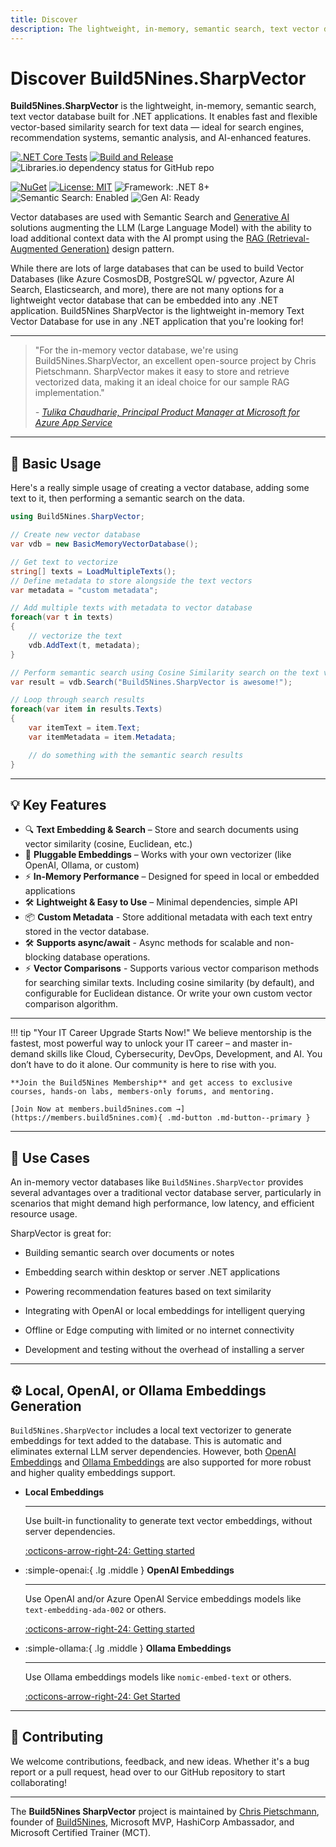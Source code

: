 ```yaml
---
title: Discover
description: The lightweight, in-memory, semantic search, text vector database for .NET that powers intelligent search and recommendation features.
---
```

# Discover Build5Nines.SharpVector

**Build5Nines.SharpVector** is the lightweight, in-memory, semantic search, text vector database built for .NET applications. It enables fast and flexible vector-based similarity search for text data — ideal for search engines, recommendation systems, semantic analysis, and AI-enhanced features.

[![.NET Core Tests](https://github.com/Build5Nines/SharpVector/actions/workflows/dotnet-tests.yml/badge.svg)](https://github.com/Build5Nines/SharpVector/actions/workflows/dotnet-tests.yml)
[![Build and Release](https://github.com/Build5Nines/SharpVector/actions/workflows/build-release.yml/badge.svg)](https://github.com/Build5Nines/SharpVector/actions/workflows/build-release.yml)
![Libraries.io dependency status for GitHub repo](https://img.shields.io/librariesio/github/build5nines/sharpvector)

[![NuGet](https://img.shields.io/nuget/v/Build5Nines.SharpVector.svg)](https://www.nuget.org/packages/Build5Nines.SharpVector/)
[![License: MIT](https://img.shields.io/badge/License-MIT-blue.svg)](LICENSE)
![Framework: .NET 8+](https://img.shields.io/badge/framework-.NET%208%2B-blue)
![Semantic Search: Enabled](https://img.shields.io/badge/semantic%20search-enabled-purple)
![Gen AI: Ready](https://img.shields.io/badge/Gen%20AI-ready-purple)

<!--
![GitHub contributors](https://img.shields.io/github/contributors/Build5Nines/SharpVector)
<!-- https://buttons.github.io/ -->
<!--
<a class="github-button" href="https://github.com/Build5Nines/SharpVector" data-color-scheme="no-preference: light; light: light; dark: dark;" data-icon="octicon-star" data-size="large" data-show-count="true" aria-label="Star Build5Nines/SharpVector on GitHub">Star</a>
-->

Vector databases are used with Semantic Search and [Generative AI](https://build5nines.com/what-is-generative-ai/?utm_source=github&utm_medium=sharpvector) solutions augmenting the LLM (Large Language Model) with the ability to load additional context data with the AI prompt using the [RAG (Retrieval-Augmented Generation)](https://build5nines.com/what-is-retrieval-augmented-generation-rag/?utm_source=github&utm_medium=sharpvector) design pattern.

While there are lots of large databases that can be used to build Vector Databases (like Azure CosmosDB, PostgreSQL w/ pgvector, Azure AI Search, Elasticsearch, and more), there are not many options for a lightweight vector database that can be embedded into any .NET application. Build5Nines SharpVector is the lightweight in-memory Text Vector Database for use in any .NET application that you're looking for!

---

> "For the in-memory vector database, we're using Build5Nines.SharpVector, an excellent open-source project by Chris Pietschmann. SharpVector makes it easy to store and retrieve vectorized data, making it an ideal choice for our sample RAG implementation."
>
> _- [Tulika Chaudharie, Principal Product Manager at Microsoft for Azure App Service](https://azure.github.io/AppService/2024/09/03/Phi3-vector.html)_

---

## 🚀 Basic Usage

Here's a really simple usage of creating a vector database, adding some text to it, then performing a semantic search on the data.

```csharp
using Build5Nines.SharpVector;

// Create new vector database
var vdb = new BasicMemoryVectorDatabase();

// Get text to vectorize
string[] texts = LoadMultipleTexts();
// Define metadata to store alongside the text vectors
var metadata = "custom metadata";

// Add multiple texts with metadata to vector database
foreach(var t in texts)
{
    // vectorize the text
    vdb.AddText(t, metadata);
}

// Perform semantic search using Cosine Similarity search on the text vectors in the database
var result = vdb.Search("Build5Nines.SharpVector is awesome!");

// Loop through search results
foreach(var item in results.Texts)
{
    var itemText = item.Text;
    var itemMetadata = item.Metadata;

    // do something with the semantic search results
}
```

---

## 💡 Key Features

- 🔍 **Text Embedding & Search** – Store and search documents using vector similarity (cosine, Euclidean, etc.)
- 🧠 **Pluggable Embeddings** – Works with your own vectorizer (like OpenAI, Ollama, or custom)
- ⚡ **In-Memory Performance** – Designed for speed in local or embedded applications
- 🛠️ **Lightweight & Easy to Use** – Minimal dependencies, simple API
- 📦 **Custom Metadata** - Store additional metadata with each text entry stored in the vector database.
- 🛠️ **Supports async/await** - Async methods for scalable and non-blocking database operations.
- ⚡ **Vector Comparisons** - Supports various vector comparison methods for searching similar texts. Including cosine similarity (by default), and configurable for Euclidean distance. Or write your own custom vector comparison algorithm.

---

!!! tip "Your IT Career Upgrade Starts Now!"
    We believe mentorship is the fastest, most powerful way to unlock your IT career – and master in-demand skills like Cloud, Cybersecurity, DevOps, Development, and AI. You don’t have to do it alone. Our community is here to rise with you.

    **Join the Build5Nines Membership** and get access to exclusive courses, hands-on labs, members-only forums, and mentoring.

    [Join Now at members.build5nines.com →](https://members.build5nines.com){ .md-button .md-button--primary }

---

## 🧠 Use Cases

An in-memory vector databases like `Build5Nines.SharpVector` provides several advantages over a traditional vector database server, particularly in scenarios that might demand high performance, low latency, and efficient resource usage.

SharpVector is great for:

- Building semantic search over documents or notes

- Embedding search within desktop or server .NET applications

- Powering recommendation features based on text similarity

- Integrating with OpenAI or local embeddings for intelligent querying

- Offline or Edge computing with limited or no internet connectivity

- Development and testing without the overhead of installing a server

---

## ⚙️ Local, OpenAI, or Ollama Embeddings Generation

`Build5Nines.SharpVector` includes a local text vectorizer to generate embeddings for text added to the database. This is automatic and eliminates external LLM server dependencies. However, both [OpenAI Embeddings](embeddings/openai/index.md) and [Ollama Embeddings](embeddings/ollama/index.md) are also supported for more robust and higher quality embeddings support.

<div class="grid cards" markdown>

-   __Local Embeddings__

    ---

    Use built-in functionality to generate text vector embeddings, without server dependencies.

    [:octicons-arrow-right-24: Getting started](get-started/index.md)

-   :simple-openai:{ .lg .middle } __OpenAI Embeddings__

    ---

    Use OpenAI and/or Azure OpenAI Service embeddings models like `text-embedding-ada-002` or others.

    [:octicons-arrow-right-24: Getting started](embeddings/openai/index.md)

-   :simple-ollama:{ .lg .middle } __Ollama Embeddings__

    ---

    Use Ollama embeddings models like `nomic-embed-text` or others.

    [:octicons-arrow-right-24: Get Started](embeddings/ollama/index.md)

</div>

---

## 🙌 Contributing

We welcome contributions, feedback, and new ideas. Whether it's a bug report or a pull request, head over to our GitHub repository to start collaborating!

---

The **Build5Nines SharpVector** project is maintained by [Chris Pietschmann](https://pietschsoft.com?utm_source=github&utm_medium=sharpvector), founder of [Build5Nines](https://build5nines.com?utm_source=github&utm_medium=sharpvector), Microsoft MVP, HashiCorp Ambassador, and Microsoft Certified Trainer (MCT).
